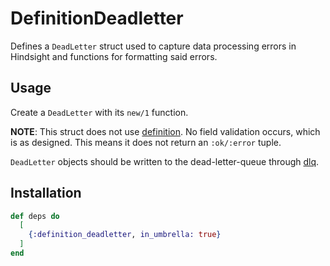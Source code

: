 # DefinitionDeadletter

Defines a `DeadLetter` struct used to capture data processing errors in Hindsight
and functions for formatting said errors.

## Usage

Create a `DeadLetter` with its `new/1` function.

**NOTE**: This struct does not use [definition](../definition/README.md). No field
validation occurs, which is as designed. This means it does not return an `:ok/:error`
tuple.

`DeadLetter` objects should be written to the dead-letter-queue through [dlq](../dlq/README.md).

## Installation

```elixir
def deps do
  [
    {:definition_deadletter, in_umbrella: true}
  ]
end
```

